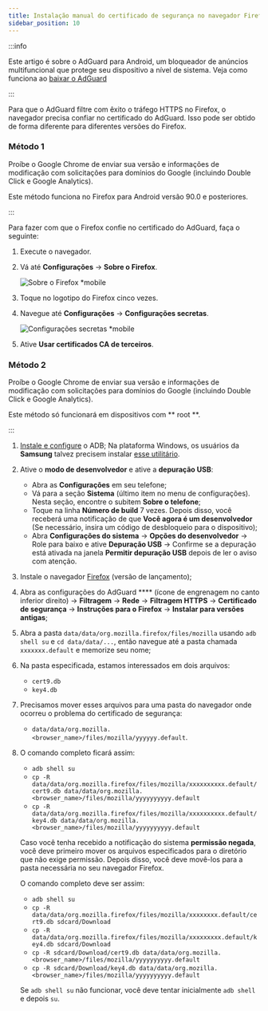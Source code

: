 ```yaml
---
title: Instalação manual do certificado de segurança no navegador Firefox
sidebar_position: 10
---
```


:::info

Este artigo é sobre o AdGuard para Android, um bloqueador de anúncios multifuncional que protege seu dispositivo a nível de sistema. Veja como funciona ao [baixar o AdGuard](https://agrd.io/download-kb-adblock)

:::

Para que o AdGuard filtre com êxito o tráfego HTTPS no Firefox, o navegador precisa confiar no certificado do AdGuard. Isso pode ser obtido de forma diferente para diferentes versões do Firefox.

### Método 1

Proíbe o Google Chrome de enviar sua versão e informações de modificação com solicitações para domínios do Google (incluindo Double Click e Google Analytics).

Este método funciona no Firefox para Android versão 90.0 e posteriores.

:::

Para fazer com que o Firefox confie no certificado do AdGuard, faça o seguinte:

1. Execute o navegador.

1. Vá até **Configurações** → **Sobre o Firefox**.

    ![Sobre o Firefox *mobile](https://cdn.adtidy.org/content/kb/ad_blocker/android/solving_problems/firefox-certificates/ff_nightly_about_en.jpeg)

1. Toque no logotipo do Firefox cinco vezes.

1. Navegue até **Configurações** → **Configurações secretas**.

    ![Configurações secretas *mobile](https://cdn.adtidy.org/content/kb/ad_blocker/android/solving_problems/firefox-certificates/ff_nightly_secret.jpeg)

1. Ative **Usar certificados CA de terceiros**.

### Método 2

Proíbe o Google Chrome de enviar sua versão e informações de modificação com solicitações para domínios do Google (incluindo Double Click e Google Analytics).

Este método só funcionará em dispositivos com ** root **.

:::

1. [Instale e configure](https://www.xda-developers.com/install-adb-windows-macos-linux/) o ADB; Na plataforma Windows, os usuários da **Samsung** talvez precisem instalar [esse utilitário](https://developer.samsung.com/mobile/android-usb-driver.html).

1. Ative o **modo de desenvolvedor** e ative a **depuração USB**:

    - Abra as **Configurações** em seu telefone;
    - Vá para a seção **Sistema** (último item no menu de configurações). Nesta seção, encontre o subitem **Sobre o telefone**;
    - Toque na linha **Número de build** 7 vezes. Depois disso, você receberá uma notificação de que **Você agora é um desenvolvedor** (Se necessário, insira um código de desbloqueio para o dispositivo);
    - Abra **Configurações do sistema** → **Opções do desenvolvedor** → Role para baixo e ative **Depuração USB** → Confirme se a depuração está ativada na janela **Permitir depuração USB** depois de ler o aviso com atenção.

1. Instale o navegador [Firefox](https://www.mozilla.org/en-US/firefox/releases/) (versão de lançamento);

1. Abra as configurações do AdGuard **** (ícone de engrenagem no canto inferior direito) → **Filtragem** → **Rede** → **Filtragem HTTPS** → **Certificado de segurança** → **Instruções para o Firefox** → **Instalar para versões antigas**;

1. Abra a pasta `data/data/org.mozilla.firefox/files/mozilla` usando `adb shell su` e `cd data/data/...`, então navegue até a pasta chamada `xxxxxxx.default` e memorize seu nome;

1. Na pasta especificada, estamos interessados em dois arquivos:

    - `cert9.db`
    - `key4.db`

1. Precisamos mover esses arquivos para uma pasta do navegador onde ocorreu o problema do certificado de segurança:

    - `data/data/org.mozilla.<browser_name>/files/mozilla/yyyyyy.default`.

1. O comando completo ficará assim:

    - `adb shell su`
    - `cp -R data/data/org.mozilla.firefox/files/mozilla/xxxxxxxxxx.default/cert9.db data/data/org.mozilla.<browser_name>/files/mozilla/yyyyyyyyyy.default`
    - `cp -R data/data/org.mozilla.firefox/files/mozilla/xxxxxxxxxx.default/key4.db data/data/org.mozilla.<browser_name>/files/mozilla/yyyyyyyyyy.default`

    Caso você tenha recebido a notificação do sistema **permissão negada**, você deve primeiro mover os arquivos especificados para o diretório que não exige permissão. Depois disso, você deve movê-los para a pasta necessária no seu navegador Firefox.

    O comando completo deve ser assim:

    - `adb shell su`
    - `cp -R data/data/org.mozilla.firefox/files/mozilla/xxxxxxxx.default/cert9.db sdcard/Download`
    - `cp -R data/data/org.mozilla.firefox/files/mozilla/xxxxxxxxx.default/key4.db sdcard/Download`
    - `cp -R sdcard/Download/cert9.db data/data/org.mozilla.<browser_name>/files/mozilla/yyyyyyyyyy.default`
    - `cp -R sdcard/Download/key4.db data/data/org.mozilla.<browser_name>/files/mozilla/yyyyyyyyyy.default`

    Se `adb shell su` não funcionar, você deve tentar inicialmente `adb shell` e depois `su`.
